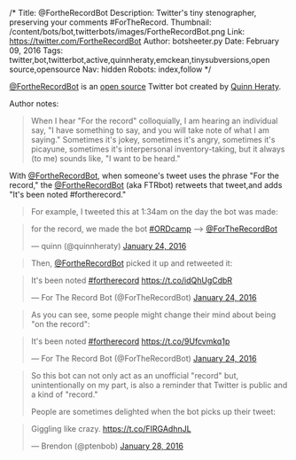 /*
Title: @FortheRecordBot
Description: Twitter's tiny stenographer, preserving your comments #ForTheRecord.
Thumbnail: /content/bots/bot,twitterbots/images/FortheRecordBot.png
Link: https://twitter.com/FortheRecordBot
Author: botsheeter.py
Date: February 09, 2016
Tags: twitter,bot,twitterbot,active,quinnheraty,emckean,tinysubversions,open source,opensource
Nav: hidden
Robots: index,follow
*/

[@FortheRecordBot](https://twitter.com/FortheRecordBot) is an [open source](https://github.com/ForTheRecordBot/ForTheRecordBot) Twitter bot created by [Quinn Heraty](https://twitter.com/quinnheraty). 

Author notes:

> When I hear "For the record" colloquially, I am hearing an individual say, "I have something to say, and you will take note of what I am saying." Sometimes it's jokey, sometimes it's angry, sometimes it's picayune, sometimes it's interpersonal inventory-taking, but it always (to me) sounds like, "I want to be heard."
> 
With [@FortheRecordBot](https://twitter.com/FortheRecordBot), when someone's tweet uses the phrase "For the record," the [@FortheRecordBot](https://twitter.com/FortheRecordBot) (aka FTRbot) retweets that tweet,and adds "It's been noted #fortherecord." 
>
>For example, I tweeted this at 1:34am on the day the bot was made:

<blockquote class="twitter-tweet" data-lang="en"><p lang="en" dir="ltr">for the record, we made the bot <a href="https://twitter.com/hashtag/ORDcamp?src=hash">#ORDcamp</a> --&gt; <a href="https://twitter.com/ForTheRecordBot">@ForTheRecordBot</a></p>&mdash; quinn (@quinnheraty) <a href="https://twitter.com/quinnheraty/status/691147012033507328">January 24, 2016</a></blockquote>
<script async src="//platform.twitter.com/widgets.js" charset="utf-8"></script>

>Then, [@FortheRecordBot](https://twitter.com/FortheRecordBot) picked it up and retweeted it:

<blockquote class="twitter-tweet" data-lang="en"><p lang="en" dir="ltr">It&#39;s been noted <a href="https://twitter.com/hashtag/fortherecord?src=hash">#fortherecord</a> <a href="https://t.co/idQhUgCdbR">https://t.co/idQhUgCdbR</a></p>&mdash; For The Record Bot (@ForTheRecordBot) <a href="https://twitter.com/ForTheRecordBot/status/691147141142728704">January 24, 2016</a></blockquote>
<script async src="//platform.twitter.com/widgets.js" charset="utf-8"></script>

>As you can see, some people might change their mind about being "on the record":

<blockquote class="twitter-tweet" data-lang="en"><p lang="en" dir="ltr">It&#39;s been noted <a href="https://twitter.com/hashtag/fortherecord?src=hash">#fortherecord</a> <a href="https://t.co/9Ufcvmkq1p">https://t.co/9Ufcvmkq1p</a></p>&mdash; For The Record Bot (@ForTheRecordBot) <a href="https://twitter.com/ForTheRecordBot/status/691229755711037440">January 24, 2016</a></blockquote>
<script async src="//platform.twitter.com/widgets.js" charset="utf-8"></script>

>So this bot can not only act as an unofficial "record" but, unintentionally
>on my part, is also a reminder that Twitter is public and a kind of
>"record."
>
>People are sometimes delighted when the bot picks up their tweet:

<blockquote class="twitter-tweet" data-lang="en"><p lang="en" dir="ltr">Giggling like crazy. <a href="https://t.co/FIRGAdhnJL">https://t.co/FIRGAdhnJL</a></p>&mdash; Brendon (@ptenbob) <a href="https://twitter.com/ptenbob/status/692712003245346817">January 28, 2016</a></blockquote>
<script async src="//platform.twitter.com/widgets.js" charset="utf-8"></script>